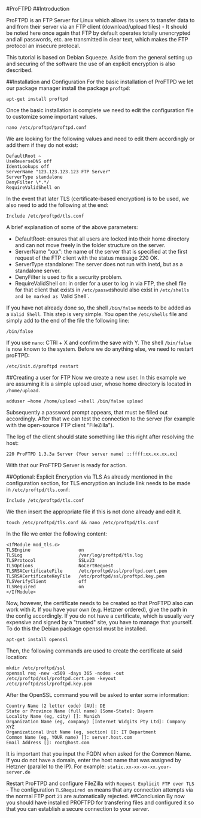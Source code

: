 #ProFTPD
##Introduction

ProFTPD is an FTP Server for Linux which allows its users to transfer data to and from their server via an FTP client (download/upload files) - It should be noted here once again that FTP by default operates totally unencrypted and all passwords, etc. are transmitted in clear text, which makes the FTP protocol an insecure protocal.

This tutorial is based on Debian Squeeze. Aside from the general setting up and securing of the software the use of an explicit encryption is also described.

##Installation and Configuration
For the basic installation of ProFTPD we let our package manager install the package `proftpd`:

`apt-get install proftpd`

Once the basic installation is complete we need to edit the configuration file to customize some important values.

`nano /etc/proftpd/proftpd.conf`

We are looking for the following values ​​and need to edit them accordingly or add them if they do not exist:

```
DefaultRoot ~
UseReverseDNS off
IdentLookups off
ServerName "123.123.123.123 FTP Server"
ServerType standalone
DenyFilter \*.*/
RequireValidShell on
```
In the event that later TLS (certificate-based encryption) is to be used, we also need to add the following at the end:

`Include /etc/proftpd/tls.conf`

A brief explanation of some of the above parameters:

* DefaultRoot: ensures that all users are locked into their home directory and can not move freely in the folder structure on the server.
* ServerName "xxx": the name of the server that is specified at the first request of the FTP client with the status message 220 OK.
* ServerType standalone: The server does not run with inetd, but as a standalone server.
* DenyFilter is used to fix a security problem.
* RequireValidShell on: in order for a user to log in via FTP, the shell file for that client that exists in `/etc/passwd`should also exist in `/etc/shells and be marked as `Valid Shell`.

If you have not already done so, the shell `/bin/false` needs to be added as a `Valid Shell`. This step is very simple. You open the `/etc/shells` file and simply add to the end of the file the following line:

`/bin/false`

If you use `nano`: CTRl + X and confirm the save with Y. The shell `/bin/false` is now known to the system. Before we do anything else, we need to restart proFTPD:

`/etc/init.d/proftpd restart`

##Creating a user for FTP
Now we create a new user. In this example we are assuming it is a simple upload user, whose home directory is located in `/home/upload`.

`adduser –home /home/upload –shell /bin/false upload`

Subsequently a password prompt appears, that must be filled out accordingly. After that we can test the connection to the server (for example with the open-source FTP client "FileZilla").

The log of the client should state something like this right after resolving the host:

`220 ProFTPD 1.3.3a Server (Your server name) ::ffff:xx.xx.xx.xx]`

With that our ProFTPD Server is ready for action.

##Optional: Explicit Encryption via TLS
As already mentioned in the configuration section, for TLS encryption an include link needs to be made in `/etc/proftpd/tls.conf`:

`Include /etc/proftpd/tls.conf`

We then insert the appropriate file if this is not done already and edit it.

`touch /etc/proftpd/tls.conf && nano /etc/proftpd/tls.conf`

In the file we enter the following content:

```
<IfModule mod_tls.c>
TLSEngine                  on
TLSLog                     /var/log/proftpd/tls.log
TLSProtocol                SSLv23
TLSOptions                 NoCertRequest
TLSRSACertificateFile      /etc/proftpd/ssl/proftpd.cert.pem
TLSRSACertificateKeyFile   /etc/proftpd/ssl/proftpd.key.pem
TLSVerifyClient            off
TLSRequired                on
</IfModule>
```
Now, however, the certificate needs to be created so that ProFTPD also can work with it. If you have your own (e.g. Hetzner ordered), give the path in the config accordingly. If you do not have a certificate, which is usually very expensive and signed by a "trusted" site, you have to manage that yourself. To do this the Debian package openssl must be installed.

`apt-get install openssl`

Then, the following commands are used to create the certificate at said location:

```
mkdir /etc/proftpd/ssl
openssl req -new -x509 -days 365 -nodes -out /etc/proftpd/ssl/proftpd.cert.pem -keyout /etc/proftpd/ssl/proftpd.key.pem
```

After the OpenSSL command you will be asked to enter some information:

```
Country Name (2 letter code) [AU]: DE
State or Province Name (full name) [Some-State]: Bayern
Locality Name (eg, city) []: Munich
Organization Name (eg, company) [Internet Widgits Pty Ltd]: Company XYZ
Organizational Unit Name (eg, section) []: IT Department
Common Name (eg, YOUR name) []: server.host.com
Email Address []: root@host.com
```
It is important that you input the FQDN when asked for the Common Name. If you do not have a domain, enter the host name that was assigned by Hetzner (parallel to the IP). For example: `static.xx-xx-xx-xx.your-server.de`


Restart ProFTPD and configure FileZilla with `Request Explicit FTP over TLS` - The configuration `TLSRequired on` means that any connection attempts via the normal FTP port `21` are automatically rejected.
##Conclusion
By now you should have installed PROFTPD for transfering files and configured it so that you can establish a secure connection to your server.